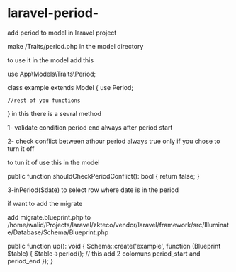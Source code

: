 # laravel-period-
add period  to model in laravel project 

make /Traits/period.php in the model directory 

to use it in the model add this 

use App\Models\Traits\Period;

class example  extends Model
{
    use  Period;

    //rest of you functions 
}
in this there is a sevral method 

1- validate condition period end always after period start 

2- check conflict between athour period  always true only if you chose to turn it off 

to tun it of use this in the model 

 public function shouldCheckPeriodConflict(): bool 
   {
     return false;
   }

3-inPeriod($date) to select row where date is in the period 

if want to add the migrate 

add migrate.blueprint.php to /home/walid/Projects/laravel/zkteco/vendor/laravel/framework/src/Illuminate/Database/Schema/Blueprint.php
 

public function up(): void
    {
        Schema::create('example', function (Blueprint $table) { 
            $table->period();  // this add 2 colomuns period_start and period_end
        });
    }





    














   

